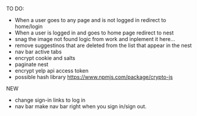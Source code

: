 TO DO: 

* When a user goes to any page and is not logged in redirect to home/login
* When a user is logged in and goes to home page redirect to nest
* snag the image not found logic from work and inplement it here...
* remove suggestinos that are deleted from the list that appear in the nest
* nav bar active tabs
* encrypt cookie and salts
* paginate nest 
* encrypt yelp api access token
* possible hash library https://www.npmjs.com/package/crypto-js



NEW
* change sign-in links to log in
* nav bar make nav bar right when you sign in/sign out.